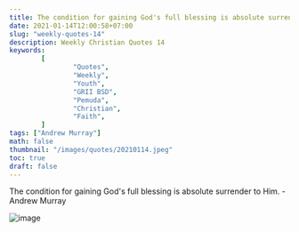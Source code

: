 ```yaml
---
title: The condition for gaining God's full blessing is absolute surrender to Him.
date: 2021-01-14T12:00:58+07:00
slug: "weekly-quotes-14"
description: Weekly Christian Quotes 14
keywords:
        [
                "Quotes",
                "Weekly",
                "Youth",
                "GRII BSD",
                "Pemuda",
                "Christian",
                "Faith",
        ]
tags: ["Andrew Murray"]
math: false
thumbnail: "/images/quotes/20210114.jpeg"
toc: true
draft: false
---
```


The condition for gaining God's full blessing is absolute surrender to Him. - Andrew Murray

![image](/images/quotes/20210114.jpeg)

